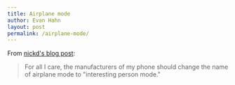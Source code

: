 ```yaml
---
title: Airplane mode
author: Evan Hahn
layout: post
permalink: /airplane-mode/
---
```

From [nickd's blog post](http://blog.nickd.org/2011/04/18/4730535558.html):

> For all I care, the manufacturers of my phone should change the name of airplane mode to "interesting person mode."
